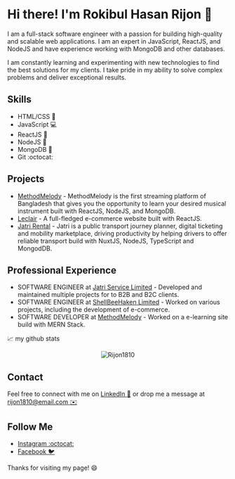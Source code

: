 # Hi there! I'm Rokibul Hasan Rijon :wave:

I am a full-stack software engineer with a passion for building high-quality and scalable web applications. I am an expert in JavaScript, ReactJS, and NodeJS and have experience working with MongoDB and other databases. 

I am constantly learning and experimenting with new technologies to find the best solutions for my clients. I take pride in my ability to solve complex problems and deliver exceptional results.

## Skills
- HTML/CSS :nail_care:
- JavaScript :computer:
- ReactJS :rocket:
- NodeJS :whale:
- MongoDB :tropical_drink:
- Git :octocat:

## Projects
- [MethodMelody](https://methodmelody.com/) - MethodMelody is the first streaming platform of Bangladesh that gives you the opportunity to learn your desired musical instrument built with ReactJS, NodeJS, and MongoDB.
- [Leclair](https://leclair.co.jp/) - A full-fledged e-commerce website built with ReactJS.
- [Jatri Rental](https://ticket.jatri.co/) - Jatri is a public transport journey planner, digital ticketing and mobility marketplace, driving productivity by helping drivers to offer reliable transport build with NuxtJS, NodeJS, TypeScript and MongodDB.

## Professional Experience
- SOFTWARE ENGINEER at [Jatri Service Limited]([https://www.acmeinc.com](https://www.jatri.co/)) - Developed and maintained multiple projects for to B2B and B2C clients.
- SOFTWARE ENGINEER at [ShellBeeHaken Limited](https://shellbeehaken.com/) - Worked on various projects, including the development of e-commerce.
- SOFTWARE DEVELOPER at [MethodMelody](https://methodmelody.com/) - Worked on a e-learning site build with MERN Stack.

📈 my github stats

<p align="center"> <img src="https://github-readme-stats.vercel.app/api?username=Rijon1810&show_icons=true&theme=gotham" alt="Rijon1810" />

## Contact
Feel free to connect with me on [LinkedIn :necktie:](https://www.linkedin.com/in/rijon1810/) or drop me a message at [rijon1810@email.com :envelope:](mailto:rijonstack@gmail.com)

## Follow Me
- [Instagram :octocat:](https://www.instagram.com/rokibulhasanrijon/)
- [Facebook :bird:](https://www.facebook.com/rokibulhasan.rijon.18/)

Thanks for visiting my page! :smile:
